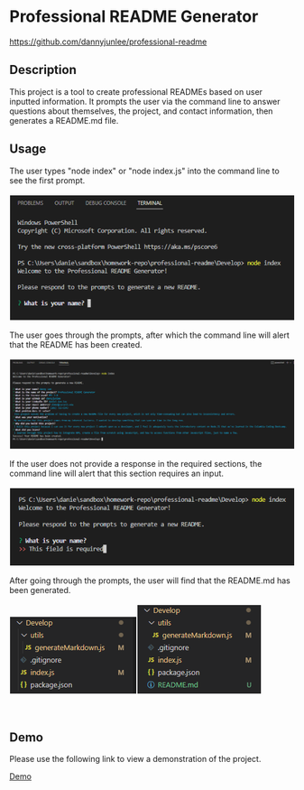 # Professional README Generator

https://github.com/dannyjunlee/professional-readme

## Description

This project is a tool to create professional READMEs based on user inputted information. It prompts the user via the command line to answer questions about themselves, the project, and contact information, then generates a README.md file.

## Usage
The user types "node index" or "node index.js" into the command line to see the first prompt.
<br>
<br>
<img src="./assets/images/1.png" style="border: 1px solid #fff">

The user goes through the prompts, after which the command line will alert that the README has been created.
<br>
<br>
<img src="./assets/images/2.png" style="border: 1px solid #fff">

If the user does not provide a response in the required sections, the command line will alert that this section requires an input.
<br>
<br>
<img src="./assets/images/4.png" style="border: 1px solid #fff">

After going through the prompts, the user will find that the README.md has been generated.
<br>
<br>
<img src="./assets/images/0.png" style="border: 1px solid #fff"><img src="./assets/images/3.png" style="border: 1px solid #fff">

<br>

## Demo

Please use the following link to view a demonstration of the project.

[Demo](https://watch.screencastify.com/v/tmXJoIm7Z3VupxtyJlqk)